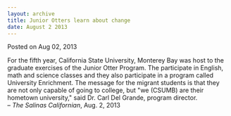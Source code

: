 ```yaml
---
layout: archive
title: Junior Otters learn about change
date: August 2 2013
---
```





<span class="date">Posted on Aug 02, 2013    </span>
<p>For the fifth year, California State University, Monterey Bay
was host to the graduate exercises of the Junior Otter Program. The
participate in English, math and science classes and they also
participate in a program called University Enrichment. The message
for the migrant students is that they are not only capable of going
to college, but &quot;we (CSUMB) are their hometown university,&quot; said
Dr. Carl Del Grande, program director.<br>
&#x2013; <em>The Salinas Californian</em>, Aug. 2, 2013</br></p>





